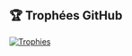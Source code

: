 ## 🏆 Trophées GitHub
[![Trophies](https://github-profile-trophy.vercel.app/?username=jacem-benahmed&theme=gruvbox)](https://github.com/ryo-ma/github-profile-trophy)
